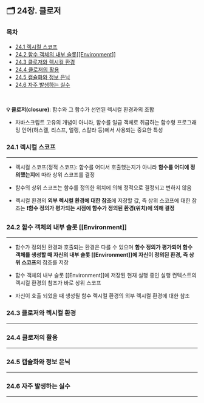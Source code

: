 ## 🗂️ 24장. 클로저

### 목차
- [24.1 렉시컬 스코프](#24.1)
- [24.2 함수 객체의 내부 슬롯[[Environment]]](#24.2)
- [24.3 클로저와 렉시컬 환경](#24.3)
- [24.4 클로저의 활용](#24.4)
- [24.5 캡슐화와 정보 은닉](#24.5)
- [24.6 자주 발생하는 실수](#24.6)

<br />

**💡 클로저(closure)**: 함수와 그 함수가 선언된 렉시컬 환경과의 조합
- 자바스크립트 고유의 개념이 아니라, 함수를 일급 객체로 취급하는 함수형 프로그래밍 언어(하스켈, 리스프, 얼랭, 스칼라 등)에서 사용되는 중요한 특성


### 24.1 렉시컬 스코프<a name="24.1"></a>
---
- 렉시컬 스코프(정적 스코프): 함수를 어디서 호출했는지가 아니라 **함수를 어디에 정의했는지**에 따라 상위 스코프를 결정

- 함수의 상위 스코프는 함수를 정의한 위치에 의해 정적으로 결정되고 변하지 않음

- 렉시컬 환경의 **외부 렉시컬 환경에 대한 참조**에 저장할 값, 즉 상위 스코프에 대한 참조는 **❗함수 정의가 평가되는 시점에 함수가 정의된 환경(위치)에 의해 결정**

### 24.2 함수 객체의 내부 슬롯 [[Environment]]<a name="24.2"></a>
---
- 함수가 정의된 환경과 호출되는 환경은 다를 수 있으며 **함수 정의가 평가되어 함수 객체를 생성할 때 자신의 내부 슬롯 [[Environment]]에 자신이 정의된 환경, 즉 상위 스코프**의 참조를 저장

- 함수 객체의 내부 슬롯 [[Environment]]에 저장된 현재 실행 중인 실행 컨텍스트의 렉시컬 환경의 참조가 바로 상위 스코프
- 자신이 호출 되었을 때 생성될 함수 렉시컬 환경의 외부 렉시컬 환경에 대한 참조


### 24.3 클로저와 렉시컬 환경<a name="24.3"></a>
---

### 24.4 클로저의 활용<a name="24.4"></a>
---

### 24.5 캡슐화와 정보 은닉<a name="24.5"></a>
---

### 24.6 자주 발생하는 실수<a name="24.6"></a>
---
